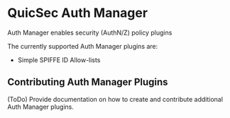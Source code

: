 # QuicSec Auth Manager

Auth Manager enables security (AuthN/Z) policy plugins 

The currently supported Auth Manager plugins are:

* Simple SPIFFE ID Allow-lists


## Contributing Auth Manager Plugins

(ToDo) Provide documentation on how to create and contribute additional Auth Manager plugins.

